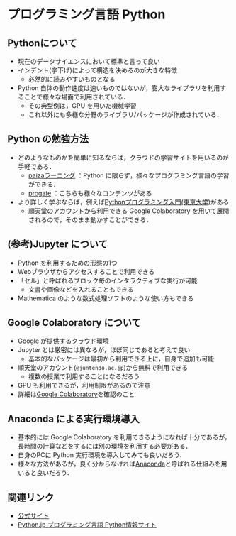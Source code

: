# プログラミング言語 Python

## Pythonについて

- 現在のデータサイエンスにおいて標準と言って良い
- インデント(字下げ)によって構造を決めるのが大きな特徴
  - 必然的に読みやすいものとなる
- Python 自体の動作速度は速いものではないが，膨大なライブラリを利用することで様々な場面で利用されている．
  - その典型例は，GPU を用いた機械学習
  - これ以外にも多様な分野のライブラリ/パッケージが作成されている．

## Python の勉強方法

- どのようなものかを簡単に知るならば，クラウドの学習サイトを用いるのが手軽である．
  - [paizaラーニング](https://paiza.jp/works) ：Python に限らず，様々なプログラミング言語の学習ができる．
  - [progate](https://prog-8.com/) ：こちらも様々なコンテンツがある
- より詳しく学ぶならば，例えば[Pythonプログラミング入門(東京大学)](https://sites.google.com/view/ut-python/)がある
  - 順天堂のアカウントから利用できる Google Colaboratory を用いて展開されるので，そのまま動かすことができる．

## (参考)Jupyter について

- Python を利用するための形態の1つ
- Webブラウザからアクセスすることで利用できる
- 「セル」と呼ばれるブロック毎のインタラクティブな実行が可能
  - 文書や画像などを入れることもできる
- Mathematica のような数式処理ソフトのような使い方もできる

## Google Colaboratory について

- Google が提供するクラウド環境
- Jupyter とは厳密には異なるが，ほぼ同じであると考えて良い
  - 基本的なパッケージは最初から利用できる上に，自身で追加も可能
- 順天堂のアカウント(`@juntendo.ac.jp`)から無料で利用できる
  - 複数の授業で利用することになるだろう
- GPU も利用できるが，利用制限があるので注意
- 詳細は[Google Colaboratory](https://colab.research.google.com/notebooks/welcome.ipynb?hl=ja)を確認のこと

## Anaconda による実行環境導入

- 基本的には Google Colaboratory を利用できるようになれば十分であるが，長時間の計算などをするには別の環境を利用する必要がある．
- 自身のPCに Python 実行環境を導入してみても良いだろう．
- 様々な方法があるが，良く分からなければ[Anaconda](https://www.anaconda.com/)と呼ばれる仕組みを用いると良いだろう．

## 関連リンク

- [公式サイト](https://www.python.org/)
- [Python.jp プログラミング言語 Python情報サイト](https://www.python.jp/)
